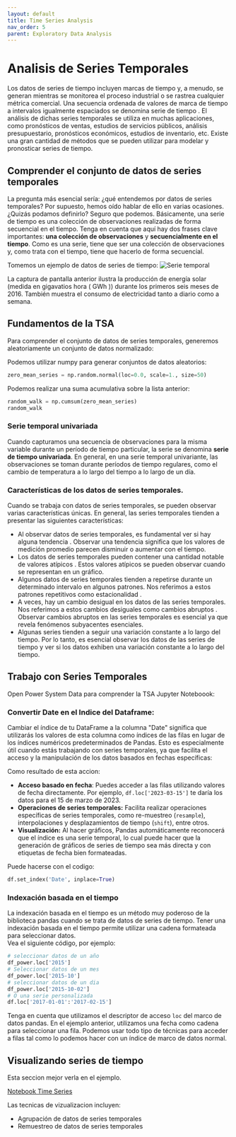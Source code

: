 ```yaml
---
layout: default
title: Time Series Analysis
nav_order: 5
parent: Exploratory Data Analysis
---
```


# Analisis de Series Temporales

Los datos de series de tiempo incluyen marcas de tiempo y, a menudo, se generan mientras se monitorea el proceso industrial o se rastrea cualquier métrica comercial. Una secuencia ordenada de valores de marca de tiempo a intervalos igualmente espaciados se denomina serie de tiempo . El análisis de dichas series temporales se utiliza en muchas aplicaciones, como pronósticos de ventas, estudios de servicios públicos, análisis presupuestario, pronósticos económicos, estudios de inventario, etc. Existe una gran cantidad de métodos que se pueden utilizar para modelar y pronosticar series de tiempo.

## Comprender el conjunto de datos de series temporales

La pregunta más esencial sería: ¿qué entendemos por datos de series temporales? Por supuesto, hemos oído hablar de ello en varias ocasiones. ¿Quizás podamos definirlo? Seguro que podemos. Básicamente, una serie de tiempo es una colección de observaciones realizadas de forma secuencial en el tiempo. Tenga en cuenta que aquí hay dos frases clave importantes: **una colección de observaciones** y **secuencialmente en el tiempo**. Como es una serie, tiene que ser una colección de observaciones y, como trata con el tiempo, tiene que hacerlo de forma secuencial.

Tomemos un ejemplo de datos de series de tiempo:
![Serie temporal](https://fer78docs.github.io/assets/images/time_series.webp)

La captura de pantalla anterior ilustra la producción de energía solar (medida en gigavatios hora ( GWh )) durante los primeros seis meses de 2016. También muestra el consumo de electricidad tanto a diario como a semana.

## Fundamentos de la TSA
Para comprender el conjunto de datos de series temporales, generemos aleatoriamente un conjunto de datos normalizado:

Podemos utilizar numpy para generar conjuntos de datos aleatorios:
```python
zero_mean_series = np.random.normal(loc=0.0, scale=1., size=50)
```
Podemos realizar una suma acumulativa sobre la lista anterior: 
```python
random_walk = np.cumsum(zero_mean_series)
random_walk
```

### Serie temporal univariada
Cuando capturamos una secuencia de observaciones para la misma variable durante un período de tiempo particular, la serie se denomina **serie de tiempo univariada**. En general, en una serie temporal univariante, las observaciones se toman durante períodos de tiempo regulares, como el cambio de temperatura a lo largo del tiempo a lo largo de un día.

### Características de los datos de series temporales.
Cuando se trabaja con datos de series temporales, se pueden observar varias características únicas. En general, las series temporales tienden a presentar las siguientes características:

- Al observar datos de series temporales, es fundamental ver si hay alguna tendencia . Observar una tendencia significa que los valores de medición promedio parecen disminuir o aumentar con el tiempo.
- Los datos de series temporales pueden contener una cantidad notable de valores atípicos . Estos valores atípicos se pueden observar cuando se representan en un gráfico.
- Algunos datos de series temporales tienden a repetirse durante un determinado intervalo en algunos patrones. Nos referimos a estos patrones repetitivos como estacionalidad .
- A veces, hay un cambio desigual en los datos de las series temporales. Nos referimos a estos cambios desiguales como cambios abruptos . Observar cambios abruptos en las series temporales es esencial ya que revela fenómenos subyacentes esenciales.
- Algunas series tienden a seguir una variación constante a lo largo del tiempo. Por lo tanto, es esencial observar los datos de las series de tiempo y ver si los datos exhiben una variación constante a lo largo del tiempo.


## Trabajo con Series Temporales

Open Power System Data para comprender la TSA
Jupyter Noteboook:


### Convertir Date en el Indice del Dataframe: 
Cambiar el índice de tu DataFrame a la columna "Date" significa que utilizarás los valores de esta columna como índices de las filas en lugar de los índices numéricos predeterminados de Pandas. Esto es especialmente útil cuando estás trabajando con series temporales, ya que facilita el acceso y la manipulación de los datos basados en fechas específicas:

Como resultado de esta accion:

- **Acceso basado en fecha**: Puedes acceder a las filas utilizando valores de fecha directamente. Por ejemplo, `df.loc['2023-03-15']` te daría los datos para el 15 de marzo de 2023.
- **Operaciones de series temporales:** Facilita realizar operaciones específicas de series temporales, como re-muestreo (`resample`), interpolaciones y desplazamientos de tiempo (`shift`), entre otros.
- **Visualización:** Al hacer gráficos, Pandas automáticamente reconocerá que el índice es una serie temporal, lo cual puede hacer que la generación de gráficos de series de tiempo sea más directa y con etiquetas de fecha bien formateadas.

Puede hacerse con el codigo:
```python
df.set_index('Date', inplace=True)
```

### Indexación basada en el tiempo
La indexación basada en el tiempo es un método muy poderoso de la biblioteca pandas cuando se trata de datos de series de tiempo. Tener una indexación basada en el tiempo permite utilizar una cadena formateada para seleccionar datos.    
Vea el siguiente código, por ejemplo:
```python
# seleccionar datos de un año
df_power.loc['2015']
# Seleccionar datos de un mes
df_power.loc['2015-10']
# seleccionar datos de un dia
df_power.loc['2015-10-02']
# O una serie personalizada
df.loc['2017-01-01':'2017-02-15']
```

Tenga en cuenta que utilizamos el descriptor de acceso `loc` del marco de datos pandas. En el ejemplo anterior, utilizamos una fecha como cadena para seleccionar una fila. Podemos usar todo tipo de técnicas para acceder a filas tal como lo podemos hacer con un índice de marco de datos normal.

## Visualizando series de tiempo

Esta seccion mejor verla en el ejemplo. 

[Notebook Time Series](https://fer78docs.github.io/docs/ejemplos/Analisis%20de%20Series%20Temporales%20Open%20PSystem/Series_temporales.html)

Las tecnicas de vizualizacion incluyen:

- Agrupación de datos de series temporales
- Remuestreo de datos de series temporales

